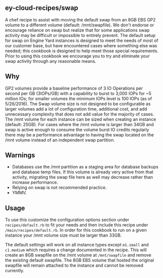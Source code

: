 ey-cloud-recipes/swap
----------------------------------------

A chef recipe to assist with moving the default swap from an 8GB EBS GP2 volume to a different volume (default: /mnt/swapfile). We don't endorse or encourage reliance on swap but realize that for some applications swap activity may be difficult or impossible to entirely prevent. The default setup for swap on Engine Yard instances is designed to meet the needs of most of our customer base, but have encountered cases where something else was needed; this cookbook is designed to help meet those special requirements. Prior to using this cookbook we encourage you to try and eliminate your swap activity through any reasonable means.

Why
------
GP2 volumes provide a baseline performance of 3 IO Operations per second per GB (3IOPs/GB) with a capability to burst to 3,000 IOPs for ~5 million IOs; for smaller volumes the minimum IOPs level is 100 IOPs (as of 5/26/2016). The Swap volume size is not designed to be configurable as larger volumes add a lot of configuration time, additional cost, and add unnecessary complexity that does not add value for the majority of cases. The /mnt volume for each instance can be sized when creating an instance (default: 25GB). For cases where the /mnt volume is larger than 34GB and swap is active enough to consume the volume burst IO credits regularly there may be a performance advantage to having the swap located on the /mnt volume instead of an independent swap partition.

Warnings
--------
- Databases use the /mnt partition as a staging area for database backups and database temp files. If this volume is already very active from that activity, migrating the swap file here as well may decrease rather than increase performance.
- Relying on swap is not recommended practice.
- YMMV.

Usage
------

To use this customize the configuration options section under `recipes/default.rb` to fit your needs and then include this recipe under `/main/recipes/default.rb`. In order for this cookbook to run on a given instance your /mnt volume size must be larger than 33GB.

The default settings will work on all instance types except `m1.small` and `c1.medium` which requires a change documented in the recipe. This will create an 8GB swapfile on the /mnt volume at `/mnt/swapfile` and remove the existing default swapfile. The 8GB EBS volume that hosted the original swapfile will remain attached to the instance and cannot be removed currently.
